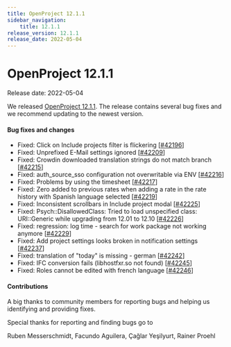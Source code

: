 ```yaml
---
title: OpenProject 12.1.1
sidebar_navigation:
    title: 12.1.1
release_version: 12.1.1
release_date: 2022-05-04
---
```


# OpenProject 12.1.1

Release date: 2022-05-04

We released [OpenProject 12.1.1](https://community.openproject.org/versions/1548).
The release contains several bug fixes and we recommend updating to the newest version.

<!--more-->
#### Bug fixes and changes

- Fixed: Click on Include projects filter is flickering \[[#42196](https://community.openproject.org/wp/42196)\]
- Fixed: Unprefixed E-Mail settings ignored \[[#42209](https://community.openproject.org/wp/42209)\]
- Fixed: Crowdin downloaded translation strings do not match branch \[[#42215](https://community.openproject.org/wp/42215)\]
- Fixed: auth_source_sso configuration not overwritable via ENV \[[#42216](https://community.openproject.org/wp/42216)\]
- Fixed: Problems by using the timesheet \[[#42217](https://community.openproject.org/wp/42217)\]
- Fixed: Zero added to previous rates when adding a rate in the rate history with Spanish language selected \[[#42219](https://community.openproject.org/wp/42219)\]
- Fixed: Inconsistent scrollbars in Include project modal \[[#42225](https://community.openproject.org/wp/42225)\]
- Fixed: Psych::DisallowedClass: Tried to load unspecified class: URI::Generic while upgrading from 12.01  to 12.10 \[[#42226](https://community.openproject.org/wp/42226)\]
- Fixed: regression: log time - search for work package not working anymore \[[#42229](https://community.openproject.org/wp/42229)\]
- Fixed: Add project settings looks broken in notification settings \[[#42237](https://community.openproject.org/wp/42237)\]
- Fixed: translation of "today" is missing - german \[[#42242](https://community.openproject.org/wp/42242)\]
- Fixed: IFC conversion fails (libhostfxr.so not found) \[[#42245](https://community.openproject.org/wp/42245)\]
- Fixed: Roles cannot be edited with french language \[[#42246](https://community.openproject.org/wp/42246)\]

#### Contributions
A big thanks to community members for reporting bugs and helping us identifying and providing fixes.

Special thanks for reporting and finding bugs go to

Ruben Messerschmidt, Facundo Aguilera, Çağlar Yeşilyurt, Rainer Proehl
